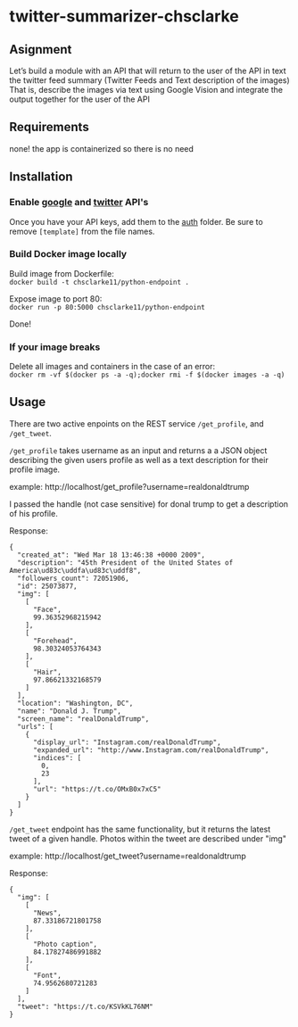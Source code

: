 # twitter-summarizer-chsclarke

## Asignment
Let’s build a module with an API that will return to the user of the API in text the twitter feed summary (Twitter Feeds and Text description of the images)
That is, describe the images via text using Google Vision and integrate the output together for the user of the API

## Requirements 
none! the app is containerized so there is no need

## Installation

### Enable [google](https://cloud.google.com/vision/docs/before-you-begin) and [twitter](https://developer.twitter.com/en/docs/basics/getting-started) API's

Once you have your API keys, add them to the [auth](https://github.com/BUEC500C1/twitter-summarizer-chsclarke/tree/master/auth) folder. Be sure to remove `[template]` from the file names.

### Build Docker image locally

Build image from Dockerfile:  
`docker build -t chsclarke11/python-endpoint .`

Expose image to port 80:  
`docker run -p 80:5000 chsclarke11/python-endpoint`

Done!


### If your image breaks
Delete all images and containers in the case of an error:  
`docker rm -vf $(docker ps -a -q);docker rmi -f $(docker images -a -q)`

## Usage

There are two active enpoints on the REST service `/get_profile`, and `/get_tweet`.

`/get_profile` takes username as an input and returns a a JSON object describing the given users profile as well as a text description for their profile image.

example: http://localhost/get_profile?username=realdonaldtrump

I passed the handle (not case sensitive) for donal trump to get a description of his profile.

Response:
```
{
  "created_at": "Wed Mar 18 13:46:38 +0000 2009", 
  "description": "45th President of the United States of America\ud83c\uddfa\ud83c\uddf8", 
  "followers_count": 72051906, 
  "id": 25073877, 
  "img": [
    [
      "Face", 
      99.36352968215942
    ], 
    [
      "Forehead", 
      98.30324053764343
    ], 
    [
      "Hair", 
      97.86621332168579
    ]
  ], 
  "location": "Washington, DC", 
  "name": "Donald J. Trump", 
  "screen_name": "realDonaldTrump", 
  "urls": [
    {
      "display_url": "Instagram.com/realDonaldTrump", 
      "expanded_url": "http://www.Instagram.com/realDonaldTrump", 
      "indices": [
        0, 
        23
      ], 
      "url": "https://t.co/OMxB0x7xC5"
    }
  ]
}
```


`/get_tweet` endpoint has the same functionality, but it returns the latest tweet of a given handle. Photos within the tweet are described under "img"

example: http://localhost/get_tweet?username=realdonaldtrump

Response:
```
{
  "img": [
    [
      "News", 
      87.33186721801758
    ], 
    [
      "Photo caption", 
      84.17827486991882
    ], 
    [
      "Font", 
      74.9562680721283
    ]
  ], 
  "tweet": "https://t.co/KSVkKL76NM"
}
```

